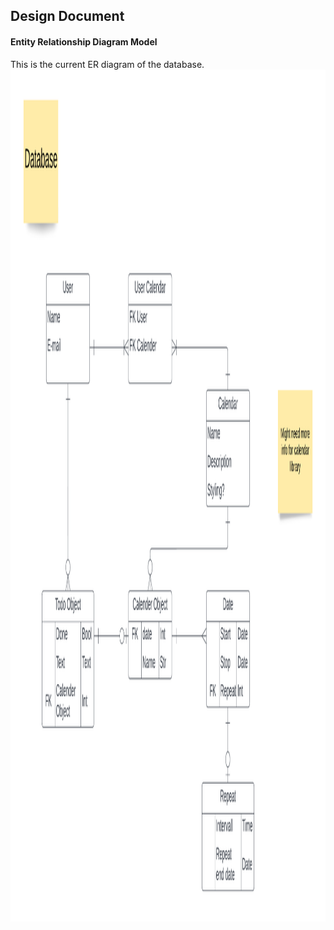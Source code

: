 <h2> Design Document </h2>

<h4> Entity Relationship Diagram Model </h4>

This is the current ER diagram of the database.
<img title="ER diagram" alt="Entity Relationship Diagram Model" src="/images/todo db diagram.png" height="1363" width="1038">

